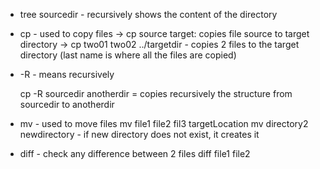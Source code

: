 * tree sourcedir - recursively shows the content of the directory
* cp - used to copy files
    -> cp source target: copies file source to target directory
    -> cp two01 two02 ../targetdir - copies 2 files to the target directory (last name is where all the files are copied)

* -R - means recursively

    cp -R sourcedir anotherdir = copies recursively the structure from sourcedir to anotherdir

* mv - used to move files
    mv file1 file2 fil3 targetLocation
    mv directory2 newdirectory  -  if new directory does not exist, it creates it


* diff - check any difference between 2 files
    diff file1 file2

